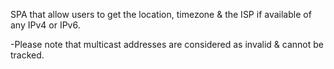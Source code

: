 SPA that allow users to get the location, timezone & the ISP if available of any IPv4 or IPv6.


-Please note that multicast addresses are considered as invalid & cannot be tracked.

